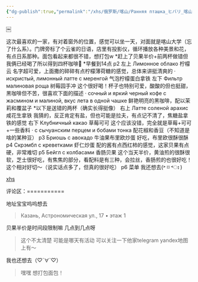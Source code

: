 ```yaml
---
{"dg-publish":true,"permalink":"/xhs/俄罗斯/喀山/Ранняя пташка_ヒバリ_喀山/","tags":["rednote","喀山"],"created":"2025-03-17T18:23:52.967+08:00","updated":"2025-03-20T22:46:14.375+08:00"}
---
```


￼
 

这次最喜欢的一家，有对着窗外的位置，感觉可以坐一天，对面就是喀山大学（忘了什么系）。门牌旁标了个云雀的日语，店里有投影仪，循环播放各种美景和花，有点日系那种。面包看起来都很不错，想打包w
*赶上了贝果半价+前两杯做错但我俩已经喝了所以得到四杯咖啡🤣
*早餐到14点
p2 左上 Лимонное облако 柠檬云 名字超可爱，上面撒的碎碎有点柠檬薄荷糖的感觉，总体来讲挺清爽的
· искристый, лимонный латте с меренгой 气泡柠檬蛋白拿铁
左下 Фильтр малиновая роща 树莓园手冲 这个很好喝！杯子也特别可爱，酸酸的但也挺甜，黑咖啡但不苦，很喜欢下面的描述
· сочный и яркий черный кофе с жасмином и малиной, вкус лета в одной чашке 鲜艳明亮的黑咖啡，配以茉莉和覆盆子
*以下是送错的两杯（确实长得挺像）
右上 Латте соленой арахис 咸花生拿铁 我猜的，反正肯定有盐，但也可能是拉夫，有点记不清了，焦糖盐拿铁的感觉
右下 Клубничный какао 草莓可可 这个应该没错，完全就是草莓+可可+一些香料
· с сычуанским перцем и бобами тонка 配花椒和香豆（不知道是啥的某种豆）
p3 Бриошь с авокадо 牛油果布里欧炒蛋 好吃，布里欧很酥很酥
p4 Скрэмбл с креветками 虾仁炒蛋 配的酱有点西红柿的感觉，这家贝果有点硬，非常难切
p5 Бейгл с колбасами 香肠贝果 这个当天半价，黄油煎的很酥很软，芝士很好吃，有焦焦的部分，看配料是有三种，会拉丝，香肠煎的也很好吃！这个相对好切～（说实话点多了，但真的很好吃）
p6 菜单
我还想去(˃ ⌑ ˂ഃ )

[xhs](https://www.xiaohongshu.com/explore/665ce0d0000000001303d037?xsec_token=AB_7A3NFsGGAlN7iq5sQL1UMqWm0ercm-t5bZl_TewbEw=&xsec_source=pc_user)

评论区：===========

地址宝宝呜呜想去

> Казань, Астрономическая ул., 17 • этаж 1

贝果半价是时间段限制嘛 几点到几点呀

> 这个不太清楚 可能是哪天有活动 可以关注一下他家telegram yandex地图上有～

我也还想去（♡´∀`♡）

> 嘿嘿 想打包面包！